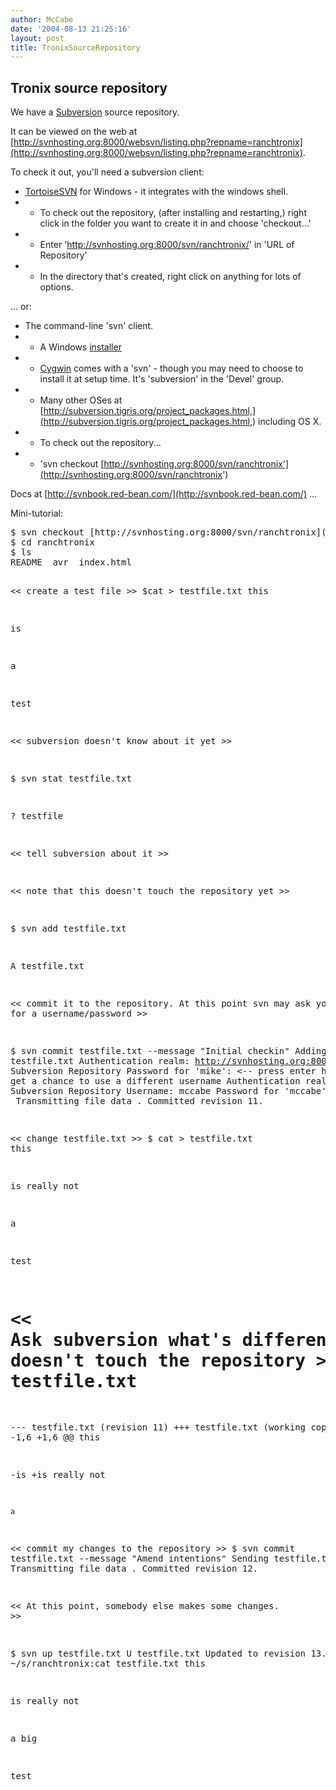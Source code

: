 ```yaml
---
author: McCabe
date: '2004-08-13 21:25:16'
layout: post
title: TronixSourceRepository
---
```


## Tronix source repository

We have a [Subversion](http://subversion.tigris.org) source repository.

It can be viewed on the web at [http://svnhosting.org:8000/websvn/listing.php?repname=ranchtronix](http://svnhosting.org:8000/websvn/listing.php?repname=ranchtronix).

To check it out, you'll need a subversion client:

* [TortoiseSVN](http://tortoisesvn.tigris.org/) for Windows - it integrates with the windows shell.
* * To check out the repository, (after installing and restarting,) right click in the folder you want to create it in and choose 'checkout...'
* * Enter 'http://svnhosting.org:8000/svn/ranchtronix/' in 'URL of Repository'
* * In the directory that's created, right click on anything for lots of options.

... or:

* The command-line 'svn' client.
* * A Windows [installer](http://subversion.tigris.org/files/documents/15/14958/svn-1.0.6-setup.exe)
* * [Cygwin](http://cygwin.org) comes with a 'svn' - though you may need to choose to install it at setup time.  It's 'subversion' in the 'Devel' group.
* * Many other OSes at [http://subversion.tigris.org/project_packages.html,](http://subversion.tigris.org/project_packages.html,) including OS X.
* * To check out the repository...
* * 'svn checkout [http://svnhosting.org:8000/svn/ranchtronix'](http://svnhosting.org:8000/svn/ranchtronix')

Docs at [http://svnbook.red-bean.com/](http://svnbook.red-bean.com/) ...

Mini-tutorial:

<nowiki>
<pre>
$ svn checkout [http://svnhosting.org:8000/svn/ranchtronix](http://svnhosting.org:8000/svn/ranchtronix)
$ cd ranchtronix
$ ls
README  avr  index.html

<< create a test file >>
$cat > testfile.txt
this
  
is
 
a

test

<< subversion doesn't know about it yet >>

$ svn stat testfile.txt

?      testfile

<< tell subversion about it >>

<< note that this doesn't touch the repository yet >>

$ svn add testfile.txt

A         testfile.txt

<< commit it to the repository.  At this point svn may ask you for a username/password >>

$ svn commit testfile.txt --message "Initial checkin"
Adding         testfile.txt
Authentication realm: <http://svnhosting.org:8000> Subversion Repository
Password for 'mike': <-- press enter here to get a chance to use a different username
Authentication realm: <http://svnhosting.org:8000> Subversion Repository
Username: mccabe
Password for 'mccabe': <password here>
Transmitting file data .
Committed revision 11.

<< change testfile.txt >>
$ cat > testfile.txt
this

is really not

a

test

<< Ask subversion what's different >>
<< NOTE this still doesn't touch the repository >>
$ svn diff testfile.txt
Index: testfile.txt
===================================================================
--- testfile.txt        (revision 11)
+++ testfile.txt        (working copy)
@@ -1,6 +1,6 @@
    this
 
-is
+is really not
 
    a

<< commit my changes to the repository >>
$ svn commit testfile.txt --message "Amend intentions"
Sending        testfile.txt
Transmitting file data .
Committed revision 12.

<< At this point, somebody else makes some changes. >>

$ svn up testfile.txt 
U  testfile.txt
Updated to revision 13.
mccabe ~/s/ranchtronix:cat testfile.txt
this

is really not

a big

test
</pre>
</nowiki>
